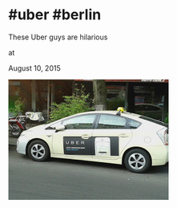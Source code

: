 # #uber #berlin

These Uber guys are hilarious














at

August 10, 2015















![](20150810_075736.jpg)
